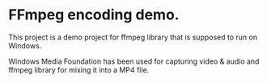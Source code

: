# FFmpeg encoding demo.

This project is a demo project for ffmpeg library that is supposed to run on Windows.

Windows Media Foundation has been used for capturing video & audio and ffmpeg library for mixing it into a MP4 file.
